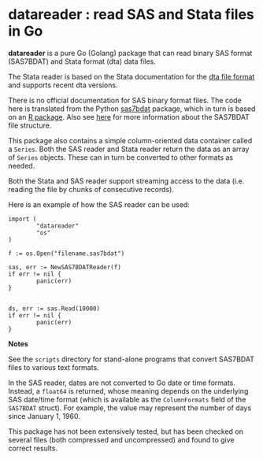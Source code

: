 datareader : read SAS and Stata files in Go
=========================

__datareader__ is a pure Go (Golang) package that can read binary SAS
format (SAS7BDAT) and Stata format (dta) data files.

The Stata reader is based on the Stata documentation for the [dta file
format](http://www.stata.com/help.cgi?dta) and supports recent dta
versions.

There is no official documentation for SAS binary format files.  The
code here is translated from the Python
[sas7bdat](https://pypi.python.org/pypi/sas7bdat) package, which in
turn is based on an [R
package](https://github.com/BioStatMatt/sas7bdat).  Also see
[here](https://cran.r-project.org/web/packages/sas7bdat/vignettes/sas7bdat.pdf)
for more information about the SAS7BDAT file structure.

This package also contains a simple column-oriented data container
called a `Series`.  Both the SAS reader and Stata reader return the
data as an array of `Series` objects.  These can in turn be converted
to other formats as needed.

Both the Stata and SAS reader support streaming access to the data
(i.e. reading the file by chunks of consecutive records).


Here is an example of how the SAS reader can be used:

```
import (
        "datareader"
        "os"
)

f := os.Open("filename.sas7bdat")

sas, err := NewSAS7BDATReader(f)
if err != nil {
        panic(err)
}


ds, err := sas.Read(10000)
if err != nil {
        panic(err)
}
```

__Notes__

See the `scripts` directory for stand-alone programs that convert
SAS7BDAT files to various text formats.

In the SAS reader, dates are not converted to Go date or time formats.
Instead, a `float64` is returned, whose meaning depends on the
underlying SAS date/time format (which is available as the
`ColumnFormats` field of the `SAS7BDAT` struct).  For example, the
value may represent the number of days since January 1, 1960.

This package has not been extensively tested, but has been checked on
several files (both compressed and uncompressed) and found to give
correct results.